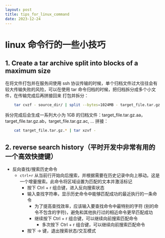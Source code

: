 ```yaml
---
layout: post
title: tips_for_linux_command
date: 2023-12-24
---
```


# linux 命令行的一些小技巧

## 1. Create a tar archive split into blocks of a maximum size
在将文件打包并在服务间使用 ssh 协议传输的时候，单个归档文件过大往往会有较大传输失败的风险，可以在使用 tar 命令归档的时候，把归档拆分成多个小文件，在传输完成后再拼接回来
打包并拆分：
```bash
    tar cvzf - source_dir/ | split --bytes=1024MB - target_file.tar.gz.
```
拆分完成后会生成一系列大小为 1GB 的归档文件：target_file.tar.gz.aa，target_file.tar.gz.ab，target_file.tar.gz.ac, ...
拼接：
```bash
    cat target_file.tar.gz.* | tar xzvf -
```


## 2. reverse search history（平时开发中非常有用的一个高效快捷键）
* 反向查找/搜索历史命令
  * `ctrl+r` 从当前行开始向后搜索，并根据需要在历史记录中向上移动。这是一个增量搜索。此命令将区域设置为匹配的文本并激活标记
    * 按下 Ctrl + r 组合键，进入反向搜索状态
    * 输入查找字符串，显示历史命令中能够匹配成功的最近执行的一条命令
      * 为了提高查找效率，应该输入要查找命令中最特别的字符 (别的命令不包含的字符)，避免和其他执行过的相近命令更早匹配成功
      * 继续按下 Ctrl + r 组合键，可以继续向前搜索匹配命令
        * 多次按下 Ctrl + r 组合键，可以继续向前搜索匹配命令
    * 按下 -> 键，退出搜索状态/交互模式


